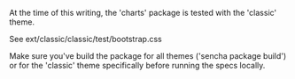 At the time of this writing, the 'charts' package is tested with the 'classic' theme.

See ext/classic/classic/test/bootstrap.css

Make sure you've build the package for all themes ('sencha package build') or for the 'classic' theme specifically
before running the specs locally.

